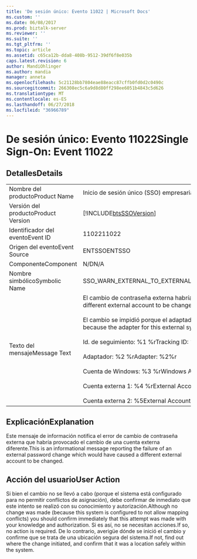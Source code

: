 ```yaml
---
title: 'De sesión único: Evento 11022 | Microsoft Docs'
ms.custom: ''
ms.date: 06/08/2017
ms.prod: biztalk-server
ms.reviewer: ''
ms.suite: ''
ms.tgt_pltfrm: ''
ms.topic: article
ms.assetid: c65ca12b-dda8-408b-9512-39df6f8e035b
caps.latest.revision: 6
author: MandiOhlinger
ms.author: mandia
manager: anneta
ms.openlocfilehash: 5c21128bb7804eae88eacc87cffb0fd0d2c0490c
ms.sourcegitcommit: 266308ec5c6a9d8d80ff298ee6051b4843c5d626
ms.translationtype: MT
ms.contentlocale: es-ES
ms.lasthandoff: 06/27/2018
ms.locfileid: "36966789"
---
```

# <a name="single-sign-on-event-11022"></a><span data-ttu-id="b1f18-102">De sesión único: Evento 11022</span><span class="sxs-lookup"><span data-stu-id="b1f18-102">Single Sign-On: Event 11022</span></span>
## <a name="details"></a><span data-ttu-id="b1f18-103">Detalles</span><span class="sxs-lookup"><span data-stu-id="b1f18-103">Details</span></span>  
  
|                 |                                                                                                                                                                                                                                                                                                                                                                                                |
|-----------------|------------------------------------------------------------------------------------------------------------------------------------------------------------------------------------------------------------------------------------------------------------------------------------------------------------------------------------------------------------------------------------------------|
|  <span data-ttu-id="b1f18-104">Nombre del producto</span><span class="sxs-lookup"><span data-stu-id="b1f18-104">Product Name</span></span>   |                                                                                                                                                                                   <span data-ttu-id="b1f18-105">Inicio de sesión único (SSO) empresarial</span><span class="sxs-lookup"><span data-stu-id="b1f18-105">Enterprise Single Sign-On</span></span>                                                                                                                                                                                    |
| <span data-ttu-id="b1f18-106">Versión del producto</span><span class="sxs-lookup"><span data-stu-id="b1f18-106">Product Version</span></span> |                                                                                                                                                                   [!INCLUDE[btsSSOVersion](../includes/btsssoversion-md.md)]                                                                                                                                                                   |
|    <span data-ttu-id="b1f18-107">Identificador del evento</span><span class="sxs-lookup"><span data-stu-id="b1f18-107">Event ID</span></span>     |                                                                                                                                                                                             <span data-ttu-id="b1f18-108">11022</span><span class="sxs-lookup"><span data-stu-id="b1f18-108">11022</span></span>                                                                                                                                                                                              |
|  <span data-ttu-id="b1f18-109">Origen del evento</span><span class="sxs-lookup"><span data-stu-id="b1f18-109">Event Source</span></span>   |                                                                                                                                                                                             <span data-ttu-id="b1f18-110">ENTSSO</span><span class="sxs-lookup"><span data-stu-id="b1f18-110">ENTSSO</span></span>                                                                                                                                                                                             |
|    <span data-ttu-id="b1f18-111">Componente</span><span class="sxs-lookup"><span data-stu-id="b1f18-111">Component</span></span>    |                                                                                                                                                                                              <span data-ttu-id="b1f18-112">N/D</span><span class="sxs-lookup"><span data-stu-id="b1f18-112">N/A</span></span>                                                                                                                                                                                               |
|  <span data-ttu-id="b1f18-113">Nombre simbólico</span><span class="sxs-lookup"><span data-stu-id="b1f18-113">Symbolic Name</span></span>  |                                                                                                                                                                   <span data-ttu-id="b1f18-114">SSO_WARN_EXTERNAL_TO_EXTERNAL_MAPPING_CONFLICT_NOT_ALLOWED</span><span class="sxs-lookup"><span data-stu-id="b1f18-114">SSO_WARN_EXTERNAL_TO_EXTERNAL_MAPPING_CONFLICT_NOT_ALLOWED</span></span>                                                                                                                                                                   |
|  <span data-ttu-id="b1f18-115">Texto del mensaje</span><span class="sxs-lookup"><span data-stu-id="b1f18-115">Message Text</span></span>   | <span data-ttu-id="b1f18-116">El cambio de contraseña externa habría provocado el cambio de una cuenta externa diferente.%r</span><span class="sxs-lookup"><span data-stu-id="b1f18-116">An external password change would have caused a different external account to be changed.%r</span></span><br /><br /> <span data-ttu-id="b1f18-117">El cambio se impidió porque el adaptador de este sistema externo está configurado para no permitir conflictos de asignación.%r</span><span class="sxs-lookup"><span data-stu-id="b1f18-117">This has been prevented because the adapter for this external system is configured to not allow mapping conflicts.%r</span></span><br /><br /> <span data-ttu-id="b1f18-118">Id. de seguimiento: %1 %r</span><span class="sxs-lookup"><span data-stu-id="b1f18-118">Tracking ID: %1%r</span></span><br /><br /> <span data-ttu-id="b1f18-119">Adaptador: %2 %r</span><span class="sxs-lookup"><span data-stu-id="b1f18-119">Adapter: %2%r</span></span><br /><br /> <span data-ttu-id="b1f18-120">Cuenta de Windows: %3 %r</span><span class="sxs-lookup"><span data-stu-id="b1f18-120">Windows Account: %3%r</span></span><br /><br /> <span data-ttu-id="b1f18-121">Cuenta externa 1: %4 %r</span><span class="sxs-lookup"><span data-stu-id="b1f18-121">External Account 1: %4%r</span></span><br /><br /> <span data-ttu-id="b1f18-122">Cuenta externa 2: %5</span><span class="sxs-lookup"><span data-stu-id="b1f18-122">External Account 2: %5</span></span> |
  
## <a name="explanation"></a><span data-ttu-id="b1f18-123">Explicación</span><span class="sxs-lookup"><span data-stu-id="b1f18-123">Explanation</span></span>  
 <span data-ttu-id="b1f18-124">Este mensaje de información notifica el error de cambio de contraseña externa que habría provocado el cambio de una cuenta externa diferente.</span><span class="sxs-lookup"><span data-stu-id="b1f18-124">This is an informational message reporting the failure of an external password change which would have caused a different external account to be changed.</span></span>  
  
## <a name="user-action"></a><span data-ttu-id="b1f18-125">Acción del usuario</span><span class="sxs-lookup"><span data-stu-id="b1f18-125">User Action</span></span>  
 <span data-ttu-id="b1f18-126">Si bien el cambio no se llevó a cabo (porque el sistema está configurado para no permitir conflictos de asignación), debe confirmar de inmediato que este intento se realizó con su conocimiento y autorización.</span><span class="sxs-lookup"><span data-stu-id="b1f18-126">Although no change was made (because this system is configured to not allow mapping conflicts) you should confirm immediately that this attempt was made with your knowledge and authorization.</span></span> <span data-ttu-id="b1f18-127">Si es así, no se necesitan acciones.</span><span class="sxs-lookup"><span data-stu-id="b1f18-127">If so, no action is required.</span></span> <span data-ttu-id="b1f18-128">De lo contrario, averigüe dónde se inició el cambio y confirme que se trata de una ubicación segura del sistema.</span><span class="sxs-lookup"><span data-stu-id="b1f18-128">If not, find out where the change initiated, and confirm that it was a location safely within the system.</span></span>